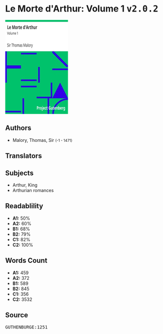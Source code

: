 # Le Morte d'Arthur: Volume 1 <kbd>v2.0.2</kbd>

![](./cover.medium.jpg "")

## Authors


 - Malory, Thomas, Sir <small>(-1 - 1471)</small>

## Translators



## Subjects


 - Arthur, King
 - Arthurian romances

## Readablility


 - **A1:** 50%
 - **A2:** 60%
 - **B1:** 68%
 - **B2:** 79%
 - **C1:** 82%
 - **C2:** 100%

## Words Count


 - **A1:** 459
 - **A2:** 372
 - **B1:** 589
 - **B2:** 845
 - **C1:** 356
 - **C2:** 3532

## Source


<kbd>GUTHENBURGE:1251</kbd>
